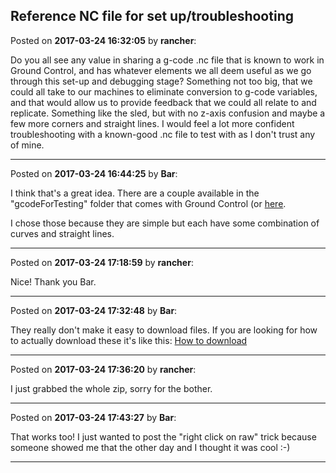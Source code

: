 ## Reference NC file for set up/troubleshooting
Posted on **2017-03-24 16:32:05** by **rancher**:

Do you all see any value in sharing a g-code .nc file that is known to work in Ground Control, and has whatever elements we all deem useful as we go through this set-up and debugging stage?  Something not too big, that we could all take to our machines to eliminate conversion to g-code variables, and that would allow us to provide feedback that we could all relate to and replicate.   Something like the sled, but with no z-axis confusion and maybe a few more corners and straight lines.  I would feel a lot more confident troubleshooting with a known-good .nc file to test with as I don't trust any of mine.

---

Posted on **2017-03-24 16:44:25** by **Bar**:

I think that's a great idea. There are a couple available in the "gcodeForTesting" folder that comes with Ground Control (or [here](https://github.com/MaslowCNC/GroundControl/tree/master/gcodeForTesting). 



I chose those because they are simple but each have some combination of curves and straight lines.

---

Posted on **2017-03-24 17:18:59** by **rancher**:

Nice!  Thank you Bar.

---

Posted on **2017-03-24 17:32:48** by **Bar**:

They really don't make it easy to download files. If you are looking for how to actually download these it's like this:  [How to download](../../images/8e/0c/8e0c_how.jpg.jpg)

---

Posted on **2017-03-24 17:36:20** by **rancher**:

I just grabbed the whole zip, sorry for the bother.

---

Posted on **2017-03-24 17:43:27** by **Bar**:

That works too! I just wanted to post the "right click on raw" trick because someone showed me that the other day and I thought it was cool :-)

---

